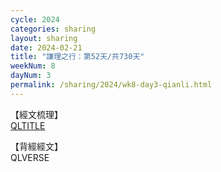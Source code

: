 ```yaml
---
cycle: 2024
categories: sharing
layout: sharing
date: 2024-02-21
title: "謙理之行：第52天/共730天"
weekNum: 8
dayNum: 3
permalink: /sharing/2024/wk8-day3-qianli.html
---
```

【經文梳理】  
[QLTITLE](QLLINK)

【背經經文】  
QLVERSE
